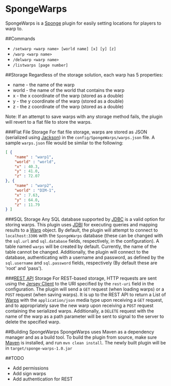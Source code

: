 # SpongeWarps
SpongeWarps is a [Sponge](https://www.spongepowered.org/) plugin for easily setting locations for players to warp to.

##Commands
* `/setwarp <warp name> [world name] [x] [y] [z]`
* `/warp <warp name>`
* `/delwarp <warp name>`
* `/listwarps [page number]`

##Storage
Regardless of the storage solution, each warp has 5 properties:
* name - the name of the warp
* world - the name of the world that contains the warp
* x - the x coordinate of the warp (stored as a double)
* y - the y coordinate of the warp (stored as a double)
* z - the z coordinate of the warp (stored as a double)

Note: If an attempt to save warps with any storage method fails, the plugin will revert to a flat file to store the warps.

###Flat File Storage
For flat file storage, warps are stored as JSON (serialized using [Jackson](http://wiki.fasterxml.com/JacksonHome)) in the `config/SpongeWarps/warps.json` file. A sample `warps.json` file would be similar to the following:

```json
[ {
    "name" : "warp1",
    "world" : "world",
    "x" : 40.3,
    "y" : 41.0,
    "z" : 72.07
}, {
    "name" : "warp2",
    "world" : "DIM-1",
    "x" : 7.63,
    "y" : 64.0,
    "z" : 11.79
} ]
```
###SQL Storage
Any SQL database supported by [JDBC](http://www.oracle.com/technetwork/java/overview-141217.html) is a valid option for storing warps. This plugin uses [JDBI](http://jdbi.org/) for executing queries and mapping results to a [Warp](https://github.com/BlockLaunch/SpongeWarps/blob/master/src/main/java/com/blocklaunch/spongewarps/Warp.java) object. By default, the plugin will attempt to connect to `localhost:3306` with the `SpongeWarps` database (these can be changed with the `sql.url` and `sql.database` fields, respectively, in the configuration). A table named `warps` will be created by default. Currently, the name of the table cannot be changed. Additionally, the plugin will connect to the database, authenticating with a username and password, as defined by the `sql.username` and `sql.password` fields, respectively (By default these are 'root' and 'pass').

###[REST API](http://en.wikipedia.org/wiki/Representational_state_transfer) Storage
For REST-based storage, HTTP requests are sent using the  [Jersey Client](https://jersey.java.net/documentation/latest/client.html) to the URI specified by the `rest-uri` field in the configuration. The plugin will send a `GET` request (when loading warps) or a `POST` request (when saving warps). It is up to the REST API to return a List of [Warps](https://github.com/BlockLaunch/SpongeWarps/blob/master/src/main/java/com/blocklaunch/spongewarps/Warp.java) with the `application/json` media type upon receiving a `GET` request, and to appropriately save the new warp upon receiving a `POST` request containing the serialized warps. Additionally, a `DELETE` request with the name of the warp as a path parameter will be sent to signal to the server to delete the specified warp.

##Building SpongeWarps
SpongeWarps uses Maven as a dependency manager and as a build tool. To build the plugin from source, make sure [Maven](https://maven.apache.org/download.cgi) is installed, and run `mvn clean install`. The newly built plugin will be in `target/sponge-warps-1.0.jar`

##TODO
* Add permissions
* Add sign warps
* Add authentication for REST
